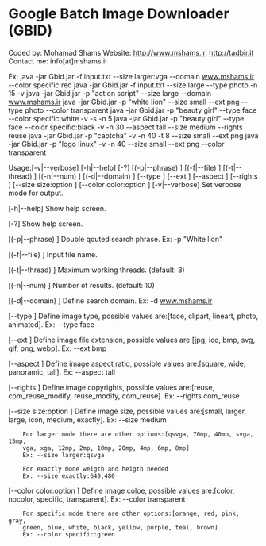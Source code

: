 # Google Batch Image Downloader (GBID)
Coded by: Mohamad Shams
Website: http://www.mshams.ir, http://tadbir.it
Contact me: info[at]mshams.ir

Ex:
    java -jar Gbid.jar -f input.txt --size larger:vga --domain www.mshams.ir --color specific:red
    java -jar Gbid.jar -f input.txt --size large --type photo -n 15 -v
    java -jar Gbid.jar -p "action script" --size large --domain www.mshams.ir
    java -jar Gbid.jar -p "white lion" --size small --ext png --type photo --color transparent
    java -jar Gbid.jar -p "beauty girl" --type face --color specific:white -v -s -n 5
    java -jar Gbid.jar -p "beauty girl" --type face --color specific:black -v -n 30 --aspect tall --size medium --rights reuse
    java -jar Gbid.jar -p "captcha" -v -n 40 -t 8 --size small --ext png
    java -jar Gbid.jar -p "logo linux" -v -n 40 --size small --ext png --color transparent

Usage:[-v|--verbose] [-h|--help] [-?] [(-p|--phrase) <phrase>] [(-f|--file) <file>] [(-t|--thread) <thread>] [(-n|--num) <num>] [(-d|--domain) <domain>] [--type <type>] [--ext <ext>] [--aspect <aspect>] [--rights <rights>] [--size size:option ] [--color color:option ]
  [-v|--verbose]
        Set verbose mode for output.

  [-h|--help]
        Show help screen.

  [-?]
        Show help screen.

  [(-p|--phrase) <phrase>]
        Double qouted search phrase. Ex: -p "White lion"

  [(-f|--file) <file>]
        Input file name.

  [(-t|--thread) <thread>]
        Maximum working threads. (default: 3)

  [(-n|--num) <num>]
        Number of results. (default: 10)

  [(-d|--domain) <domain>]
        Define search domain. Ex: -d www.mshams.ir

  [--type <type>]
        Define image type, possible values are:[face, clipart, lineart, photo,
        animated].
        Ex: --type face

  [--ext <ext>]
        Define image file extension, possible values are:[jpg, ico, bmp, svg,
        gif, png, webp].
        Ex: --ext bmp

  [--aspect <aspect>]
        Define image aspect ratio, possible values are:[square, wide,
        panoramic, tall].
        Ex: --aspect tall

  [--rights <rights>]
        Define image copyrights, possible values are:[reuse, com_reuse_modify,
        reuse_modify, com_reuse].
        Ex: --rights com_reuse

  [--size size:option ]
        Define image size, possible values are:[small, larger, large, icon,
        medium, exactly].
        Ex: --size medium

        For larger mode there are other options:[qsvga, 70mp, 40mp, svga, 15mp,
        vga, xga, 12mp, 2mp, 10mp, 20mp, 4mp, 6mp, 8mp]
        Ex: --size larger:qsvga

        For exactly mode weigth and heigth needed
        Ex: --size exactly:640,480

  [--color color:option ]
        Define image coloe, possible values are:[color, nocolor, specific,
        transparent].
        Ex: --color transparent

        For specific mode there are other options:[orange, red, pink, gray,
        green, blue, white, black, yellow, purple, teal, brown]
        Ex: --color specific:green
		
